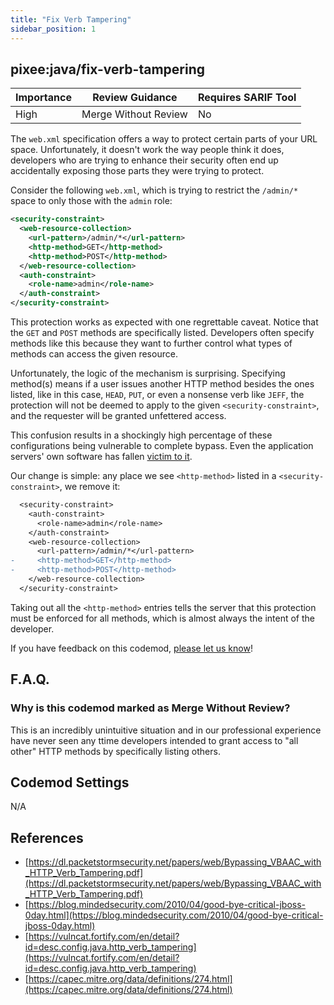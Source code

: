```yaml
---
title: "Fix Verb Tampering"
sidebar_position: 1
---
```


## pixee:java/fix-verb-tampering

| Importance | Review Guidance      | Requires SARIF Tool |
|------------|----------------------|---------------------|
 | High       | Merge Without Review | No                  |

The `web.xml` specification offers a way to protect certain parts of your URL space. Unfortunately, it doesn't work the way people think it does, developers who are trying to enhance their security often end up accidentally exposing those parts they were trying to protect.

Consider the following `web.xml`, which is trying to restrict the `/admin/*` space to only those with the `admin` role:
```xml
<security-constraint>
  <web-resource-collection>
    <url-pattern>/admin/*</url-pattern>
    <http-method>GET</http-method>
    <http-method>POST</http-method>
  </web-resource-collection>
  <auth-constraint>
    <role-name>admin</role-name>
  </auth-constraint>
</security-constraint>
```

This protection works as expected with one regrettable caveat. Notice that the `GET` and `POST` methods are specifically listed. Developers often specify methods like this because they want to further control what types of methods can access the given resource.

Unfortunately, the logic of the mechanism is surprising. Specifying method(s) means if a user issues another HTTP method besides the ones listed, like in this case, `HEAD`, `PUT`, or even a nonsense verb like `JEFF`, the protection will not be deemed to apply to the given `<security-constraint>`, and the requester will be granted unfettered access. 

This confusion results in a shockingly high percentage of these configurations being vulnerable to complete bypass. Even the application servers' own software has fallen [victim to it](https://blog.mindedsecurity.com/2010/04/good-bye-critical-jboss-0day.html). 

Our change is simple: any place we see `<http-method>` listed in a `<security-constraint>`, we remove it:

```diff
  <security-constraint>
    <auth-constraint>
      <role-name>admin</role-name>
    </auth-constraint>
    <web-resource-collection>
      <url-pattern>/admin/*</url-pattern>
-     <http-method>GET</http-method>
-     <http-method>POST</http-method>
    </web-resource-collection>
  </security-constraint>
```

Taking out all the `<http-method>` entries tells the server that this protection must be enforced for all methods, which is almost always the intent of the developer.

If you have feedback on this codemod, [please let us know](mailto:feedback@pixee.ai)!

## F.A.Q. 

### Why is this codemod marked as Merge Without Review?

This is an incredibly unintuitive situation and in our professional experience have never seen any ttime developers intended to grant access to "all other" HTTP methods by specifically listing others. 

## Codemod Settings

N/A

## References
* [https://dl.packetstormsecurity.net/papers/web/Bypassing_VBAAC_with_HTTP_Verb_Tampering.pdf](https://dl.packetstormsecurity.net/papers/web/Bypassing_VBAAC_with_HTTP_Verb_Tampering.pdf)
* [https://blog.mindedsecurity.com/2010/04/good-bye-critical-jboss-0day.html](https://blog.mindedsecurity.com/2010/04/good-bye-critical-jboss-0day.html)
* [https://vulncat.fortify.com/en/detail?id=desc.config.java.http_verb_tampering](https://vulncat.fortify.com/en/detail?id=desc.config.java.http_verb_tampering)
* [https://capec.mitre.org/data/definitions/274.html](https://capec.mitre.org/data/definitions/274.html)
